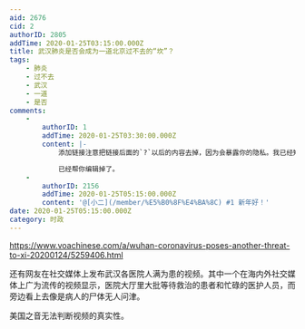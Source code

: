 ```yaml
---
aid: 2676
cid: 2
authorID: 2805
addTime: 2020-01-25T03:15:00.000Z
title: 武汉肺炎是否会成为一道北京过不去的“坎”？
tags:
    - 肺炎
    - 过不去
    - 武汉
    - 一道
    - 是否
comments:
    -
        authorID: 1
        addTime: 2020-01-25T03:30:00.000Z
        content: |-
            添加链接注意把链接后面的`?`以后的内容去掉，因为会暴露你的隐私。我已经知道你是使用哪种翻墙软件了。

            已经帮你编辑掉了。
    -
        authorID: 2156
        addTime: 2020-01-25T05:15:00.000Z
        content: '@[小二](/member/%E5%B0%8F%E4%BA%8C) #1 新年好！'
date: 2020-01-25T05:15:00.000Z
category: 时政
---
```


https://www.voachinese.com/a/wuhan-coronavirus-poses-another-threat-to-xi-20200124/5259406.html

还有网友在社交媒体上发布武汉各医院人满为患的视频。其中一个在海内外社交媒体上广为流传的视频显示，医院大厅里大批等待救治的患者和忙碌的医护人员，而旁边看上去像是病人的尸体无人问津。

美国之音无法判断视频的真实性。
